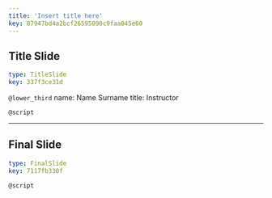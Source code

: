 ```yaml
---
title: 'Insert title here'
key: 87947bd4a2bcf26595090c9faa045e60
---
```


## Title Slide

```yaml
type: TitleSlide
key: 337f3ce31d
```

`@lower_third`
name: Name Surname
title: Instructor

`@script`


---

## Final Slide

```yaml
type: FinalSlide
key: 7117fb330f
```

`@script`
